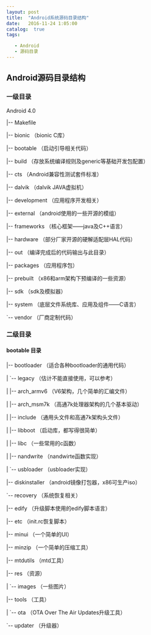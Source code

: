 ```yaml
---
layout: post
title:  "Android系统源码目录结构"
date:   2016-11-24 1:05:00
catalog:  true
tags:

   - Android
   - 源码目录
---
```




## Android源码目录结构

### 一级目录

Android 4.0

|-- Makefile

|-- bionic （bionic C库）

|-- bootable （启动引导相关代码）

|-- build （存放系统编译规则及generic等基础开发包配置）

|-- cts （Android兼容性测试套件标准）

|-- dalvik （dalvik JAVA虚拟机）

|-- development （应用程序开发相关）

|-- external （android使用的一些开源的模组）

|-- frameworks （核心框架——java及C++语言）

|-- hardware （部分厂家开源的硬解适配层HAL代码）

|-- out （编译完成后的代码输出与此目录）

|-- packages （应用程序包）

|-- prebuilt （x86和arm架构下预编译的一些资源）

|-- sdk （sdk及模拟器）

|-- system （底层文件系统库、应用及组件——C语言）

`-- vendor （厂商定制代码）

### 二级目录

#### bootable 目录

|-- bootloader （适合各种bootloader的通用代码）

| `-- legacy （估计不能直接使用，可以参考）

| |-- arch_armv6 （V6架构，几个简单的汇编文件）

| |-- arch_msm7k （高通7k处理器架构的几个基本驱动）

| |-- include （通用头文件和高通7k架构头文件）

| |-- libboot （启动库，都写得很简单）

| |-- libc （一些常用的c函数）

| |-- nandwrite （nandwirte函数实现）

| `-- usbloader （usbloader实现）

|-- diskinstaller （android镜像打包器，x86可生产iso）

`-- recovery （系统恢复相关）

|-- edify （升级脚本使用的edify脚本语言）

|-- etc （init.rc恢复脚本）

|-- minui （一个简单的UI）

|-- minzip （一个简单的压缩工具）

|-- mtdutils （mtd工具）

|-- res （资源）

| `-- images （一些图片）

|-- tools （工具）

| `-- ota （OTA Over The Air Updates升级工具）

`-- updater （升级器）
